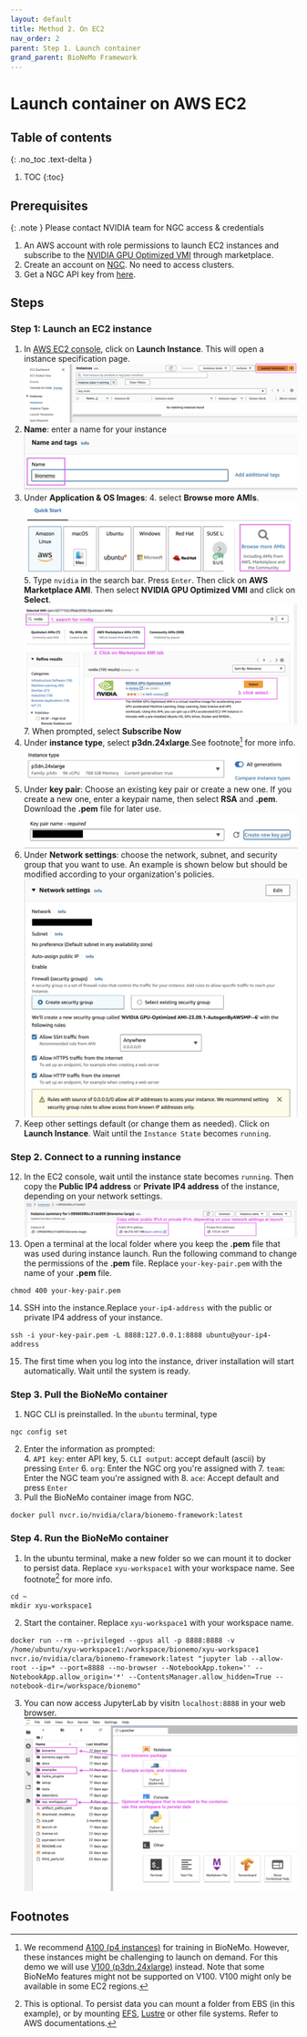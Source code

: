 ```yaml
---
layout: default
title: Method 2. On EC2
nav_order: 2
parent: Step 1. Launch container
grand_parent: BioNeMo Framework
---
```


# Launch container on AWS EC2


## Table of contents
{: .no_toc .text-delta }

1. TOC
{:toc}


## Prerequisites

{: .note }
Please contact NVIDIA team for NGC access & credentials

1. An AWS account with role permissions to launch EC2 instances and subscribe to the [NVIDIA GPU Optimized VMI](https://aws.amazon.com/marketplace/pp/prodview-7ikjtg3um26wq) through marketplace. 
1. Create an account on [NGC](https://ngc.nvidia.com/signin). No need to access clusters. 
2. Get a NGC API key from [here](https://ngc.nvidia.com/setup/api-key).

## Steps

### Step 1: Launch an EC2 instance
1. In [AWS EC2 console](https://us-east-1.console.aws.amazon.com/ec2/home?region=us-east-1), click on **Launch Instance**. This will open a instance specification page. 
![Launch Instance](/assets/images/ec2-launch-instance.jpg)
2. **Name**: enter a name for your instance
![Name Instance](/assets/images/ec2-name-instance.jpg)
3. Under **Application & OS Images**:
   4. select **Browse more AMIs**.
   ![Browse AMIs](/assets/images/ec2-browse-ami.jpg)
   5. Type `nvidia` in the search bar. Press `Enter`. Then click on **AWS Marketplace AMI**. Then select **NVIDIA GPU Optimized VMI** and click on **Select**.
   ![choose AMI](/assets/images/ec2-choose-ami.jpg)
   7. When prompted, select **Subscribe Now**
8. Under **instance type**, select **p3dn.24xlarge**.See footnote[^1] for more info. 
![choose instance](/assets/images/ec2-choose-instance.jpg)
9. Under **key pair**: Choose an existing key pair or create a new one. If you create a new one, enter a keypair name, then select **RSA** and **.pem**. Download the **.pem** file for later use. 
![choose key pair](/assets/images/ec2-keypairs.jpg)
10. Under **Network settings**: choose the network, subnet, and security group that you want to use. An example is shown below but should be modified according to your organization's policies.
![choose network](/assets/images/ec2-network-settings.jpg)
11. Keep other settings default (or change them as needed). Click on **Launch Instance**. Wait until the `Instance State` becomes `running`.

### Step 2. Connect to a running instance
12. In the EC2 console, wait until the instance state becomes `running`. Then copy the **Public IP4 address** or **Private IP4 address** of the instance, depending on your network settings. 
![copy IP](/assets/images/ec2-copy-ip.jpg)
13. Open a terminal at the local folder where you keep the **.pem** file that was used during instance launch.  Run the following command to change the permissions of the **.pem** file. Replace `your-key-pair.pem` with the name of your **.pem** file.
```shell
chmod 400 your-key-pair.pem
```
14. SSH into the instance.Replace `your-ip4-address` with the public or private IP4 address of your instance. 
```shell
ssh -i your-key-pair.pem -L 8888:127.0.0.1:8888 ubuntu@your-ip4-address
```
15. The first time when you log into the instance, driver installation will start automatically. Wait until the system is ready. 

### Step 3. Pull the BioNeMo container
1. NGC CLI is preinstalled. In the `ubuntu` terminal, type
```shell
ngc config set
```
2. Enter the information as prompted:  
   4. `API key`: enter API key, 
   5. `CLI output`: accept default (ascii) by pressing `Enter`
   6. `org`: Enter the NGC org you're assigned with
   7. `team`: Enter the NGC team you're assigned with
   8. `ace`: Accept default and press `Enter`
9. Pull the BioNeMo container image from NGC. 
```shell
docker pull nvcr.io/nvidia/clara/bionemo-framework:latest
```

### Step 4. Run the BioNeMo container
1. In the ubuntu terminal, make a new folder so we can mount it to docker to persist data. Replace `xyu-workspace1` with your workspace name. See footnote[^2] for more info. 
 ```shell
 cd ~
 mkdir xyu-workspace1
 ```
2. Start the container. Replace `xyu-workspace1` with your workspace name. 
```shell
docker run --rm --privileged --gpus all -p 8888:8888 -v /home/ubuntu/xyu-workspace1:/workspace/bionemo/xyu-workspace1 nvcr.io/nvidia/clara/bionemo-framework:latest "jupyter lab --allow-root --ip=* --port=8888 --no-browser --NotebookApp.token='' --NotebookApp.allow_origin='*' --ContentsManager.allow_hidden=True --notebook-dir=/workspace/bionemo"
```
3. You can now access JupyterLab by visitn `localhost:8888` in your web browser.
![ngc-jupyterlab](/assets/images/ngc-jupyterlab.jpg)






## Footnotes
[^1]: We recommend [A100 (p4 instances)](https://aws.amazon.com/ec2/instance-types/p4/) for training in BioNeMo. However, these instances might be challenging to launch on demand. For this demo we will use [V100 (p3dn.24xlarge)](https://aws.amazon.com/ec2/instance-types/p3/#:~:text=Amazon%20EC2%20P3%20instance%20product%20details) instead. Note that some BioNeMo features might not be supported on V100.  V100 might only be available in some EC2 regions. 
[^2]: This is optional. To persist data you can mount a folder from EBS (in this example), or by mounting [EFS](https://aws.amazon.com/efs/), [Lustre](https://aws.amazon.com/fsx/lustre/) or other file systems. Refer to AWS documentations. 

